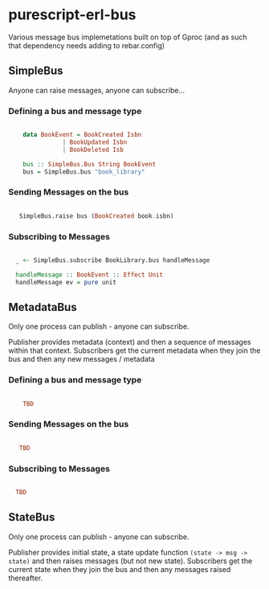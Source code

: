 # purescript-erl-bus

Various message bus implemetations built on top of Gproc (and as such that dependency needs adding to rebar.config)

## SimpleBus

Anyone can raise messages, anyone can subscribe...

### Defining a bus and message type

```purescript

    data BookEvent = BookCreated Isbn
               | BookUpdated Isbn
               | BookDeleted Isb

    bus :: SimpleBus.Bus String BookEvent
    bus = SimpleBus.bus "book_library"

```

### Sending Messages on the bus

```purescript

   SimpleBus.raise bus (BookCreated book.isbn)

```

### Subscribing to Messages

```purescript

  _ <- SimpleBus.subscribe BookLibrary.bus handleMessage

  handleMessage :: BookEvent :: Effect Unit
  handleMessage ev = pure unit

```

## MetadataBus

Only one process can publish - anyone can subscribe.

Publisher provides metadata (context) and then a sequence of messages within that context. Subscribers get the current metadata when they join the bus and then any new messages / metadata

### Defining a bus and message type

```purescript

    TBD

```

### Sending Messages on the bus

```purescript

   TBD

```

### Subscribing to Messages

```purescript

  TBD

```

## StateBus

Only one process can publish - anyone can subscribe.

Publisher provides initial state, a state update function `(state -> msg -> state)` and then raises messages (but not new state). Subscribers get the current state when they join the bus and then any messages raised thereafter.
